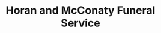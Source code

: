 ---
title: "Horan and McConaty Funeral Service"
url: /thornton/horan-and-mcconaty-funeral-service/
shop: funeral directors
---